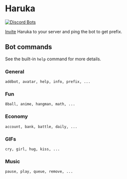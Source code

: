 # Haruka
[![Discord Bots](https://top.gg/api/widget/status/848178172536946708.svg)](https://top.gg/bot/848178172536946708)

[Invite](https://discord.com/api/oauth2/authorize?client_id=848178172536946708&permissions=2151018320&scope=bot) Haruka to your server and ping the bot to get prefix.
## Bot commands
See the built-in `help` command for more details.
### General
```
addbot, avatar, help, info, prefix, ...
```
### Fun
```
8ball, anime, hangman, math, ...
```
### Economy
```
account, bank, battle, daily, ...
```
### GIFs
```
cry, girl, hug, kiss, ...
```
### Music
```
pause, play, queue, remove, ...
```
